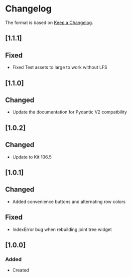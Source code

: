 # Changelog
The format is based on [Keep a Changelog](https://keepachangelog.com/en/1.0.0/).

## [1.1.1]
## Fixed
- Fixed Test assets to large to work without LFS

## [1.1.0]
## Changed
- Update the documentation for Pydantic V2 compatbility

## [1.0.2]
## Changed
- Update to Kit 106.5

## [1.0.1]
## Changed
- Added convenience buttons and alternating row colors

## Fixed
- IndexError bug when rebuilding joint tree widget

## [1.0.0]
### Added
- Created
